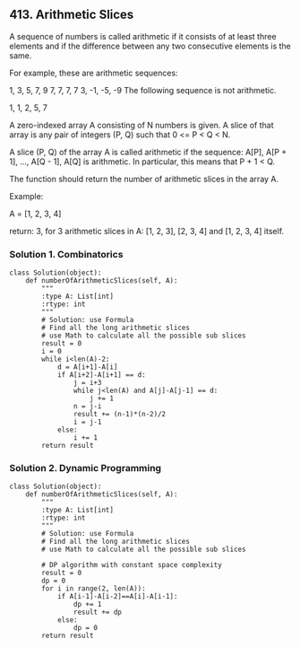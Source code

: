 
## 413. Arithmetic Slices
A sequence of numbers is called arithmetic if it consists of at least three elements and if the difference between any two consecutive elements is the same.

For example, these are arithmetic sequences:

1, 3, 5, 7, 9
7, 7, 7, 7
3, -1, -5, -9
The following sequence is not arithmetic.

1, 1, 2, 5, 7
 
A zero-indexed array A consisting of N numbers is given. A slice of that array is any pair of integers (P, Q) such that 0 <= P < Q < N.

A slice (P, Q) of the array A is called arithmetic if the sequence:
A[P], A[P + 1], ..., A[Q - 1], A[Q] is arithmetic. In particular, this means that P + 1 < Q.

The function should return the number of arithmetic slices in the array A.

 
Example:

A = [1, 2, 3, 4]

return: 3, for 3 arithmetic slices in A: [1, 2, 3], [2, 3, 4] and [1, 2, 3, 4] itself.

### Solution 1. Combinatorics
```
class Solution(object):
    def numberOfArithmeticSlices(self, A):
        """
        :type A: List[int]
        :rtype: int
        """
        # Solution: use Formula
        # Find all the long arithmetic slices
        # use Math to calculate all the possible sub slices
        result = 0
        i = 0
        while i<len(A)-2:
            d = A[i+1]-A[i]
            if A[i+2]-A[i+1] == d:
                j = i+3
                while j<len(A) and A[j]-A[j-1] == d:
                    j += 1
                n = j-i
                result += (n-1)*(n-2)/2
                i = j-1
            else:
                i += 1
        return result
```
### Solution 2. Dynamic Programming

```
class Solution(object):
    def numberOfArithmeticSlices(self, A):
        """
        :type A: List[int]
        :rtype: int
        """
        # Solution: use Formula
        # Find all the long arithmetic slices
        # use Math to calculate all the possible sub slices
        
        # DP algorithm with constant space complexity
        result = 0
        dp = 0
        for i in range(2, len(A)):
            if A[i-1]-A[i-2]==A[i]-A[i-1]:
                dp += 1
                result += dp
            else:
                dp = 0
        return result
```
